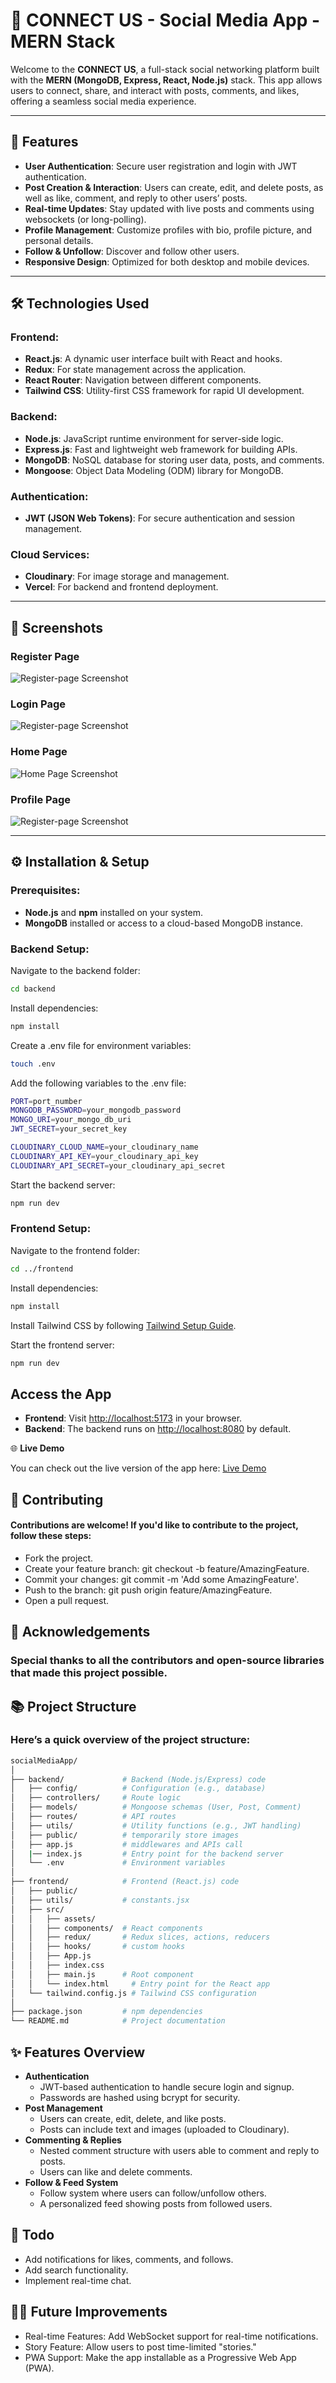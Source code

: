 # 📱 CONNECT US - Social Media App - MERN Stack

Welcome to the **CONNECT US**, a full-stack social networking platform built with the **MERN (MongoDB, Express, React, Node.js)** stack. This app allows users to connect, share, and interact with posts, comments, and likes, offering a seamless social media experience.

---

## 🚀 Features

- **User Authentication**: Secure user registration and login with JWT authentication.
- **Post Creation & Interaction**: Users can create, edit, and delete posts, as well as like, comment, and reply to other users’ posts.
- **Real-time Updates**: Stay updated with live posts and comments using websockets (or long-polling).
- **Profile Management**: Customize profiles with bio, profile picture, and personal details.
- **Follow & Unfollow**: Discover and follow other users.
- **Responsive Design**: Optimized for both desktop and mobile devices.

---

## 🛠️ Technologies Used

### Frontend:

- **React.js**: A dynamic user interface built with React and hooks.
- **Redux**: For state management across the application.
- **React Router**: Navigation between different components.
- **Tailwind CSS**: Utility-first CSS framework for rapid UI development.

### Backend:

- **Node.js**: JavaScript runtime environment for server-side logic.
- **Express.js**: Fast and lightweight web framework for building APIs.
- **MongoDB**: NoSQL database for storing user data, posts, and comments.
- **Mongoose**: Object Data Modeling (ODM) library for MongoDB.

### Authentication:

- **JWT (JSON Web Tokens)**: For secure authentication and session management.

### Cloud Services:

- **Cloudinary**: For image storage and management.
- **Vercel**: For backend and frontend deployment.

---

## 📸 Screenshots

### Register Page

![Register-page Screenshot](./frontend/public/RegisterPage.png)

### Login Page

![Register-page Screenshot](./frontend/public/LoginPage.png)

### Home Page

![Home Page Screenshot](./frontend/public/Homepage.png)

### Profile Page

![Register-page Screenshot](./frontend/public/ProfilePage.png)

---

## ⚙️ Installation & Setup

### Prerequisites:

- **Node.js** and **npm** installed on your system.
- **MongoDB** installed or access to a cloud-based MongoDB instance.

### Backend Setup:

Navigate to the backend folder:

```bash
cd backend
```

Install dependencies:

```bash
npm install
```

Create a .env file for environment variables:

```bash
touch .env
```

Add the following variables to the .env file:

```bash
PORT=port_number
MONGODB_PASSWORD=your_mongodb_password
MONGO_URI=your_mongo_db_uri
JWT_SECRET=your_secret_key

CLOUDINARY_CLOUD_NAME=your_cloudinary_name
CLOUDINARY_API_KEY=your_cloudinary_api_key
CLOUDINARY_API_SECRET=your_cloudinary_api_secret
```

Start the backend server:

```bash
npm run dev
```

### Frontend Setup:

Navigate to the frontend folder:

```bash
cd ../frontend
```

Install dependencies:

```bash
npm install
```

Install Tailwind CSS by following [Tailwind Setup Guide](https://tailwindcss.com/docs/guides/vite).

Start the frontend server:

```bash
npm run dev
```

## Access the App

- **Frontend**: Visit [http://localhost:5173](http://localhost:5173) in your browser.
- **Backend**: The backend runs on [http://localhost:8080](http://localhost:8080) by default.

🌐 **Live Demo**

You can check out the live version of the app here: [Live Demo](URL_OF_LIVE_DEMO) <!-- Add deployed url -->

## 🤝 Contributing

#### Contributions are welcome! If you'd like to contribute to the project, follow these steps:

- Fork the project.
- Create your feature branch: git checkout -b feature/AmazingFeature.
- Commit your changes: git commit -m 'Add some AmazingFeature'.
- Push to the branch: git push origin feature/AmazingFeature.
- Open a pull request.

## 🙌 Acknowledgements

### Special thanks to all the contributors and open-source libraries that made this project possible.

## 📚 Project Structure

### Here’s a quick overview of the project structure:

```bash
socialMediaApp/
│
├── backend/             # Backend (Node.js/Express) code
│   ├── config/          # Configuration (e.g., database)
│   ├── controllers/     # Route logic
│   ├── models/          # Mongoose schemas (User, Post, Comment)
│   ├── routes/          # API routes
│   ├── utils/           # Utility functions (e.g., JWT handling)
│   ├── public/          # temporarily store images
│   ├── app.js           # middlewares and APIs call
│   |── index.js         # Entry point for the backend server
│   └── .env             # Environment variables
│
├── frontend/            # Frontend (React.js) code
│   ├── public/
│   ├── utils/           # constants.jsx
│   ├── src/
│   │   ├── assets/
│   │   ├── components/  # React components
│   │   ├── redux/       # Redux slices, actions, reducers
│   │   ├── hooks/       # custom hooks
│   │   ├── App.js
│   │   ├── index.css
│   │   ├── main.js      # Root component
│   │   └── index.html     # Entry point for the React app
│   └── tailwind.config.js # Tailwind CSS configuration
│
├── package.json         # npm dependencies
└── README.md            # Project documentation

```

## ✨ Features Overview

- **Authentication**
  - JWT-based authentication to handle secure login and signup.
  - Passwords are hashed using bcrypt for security.
- **Post Management**
  - Users can create, edit, delete, and like posts.
  - Posts can include text and images (uploaded to Cloudinary).
- **Commenting & Replies**
  - Nested comment structure with users able to comment and reply to posts.
  - Users can like and delete comments.
- **Follow & Feed System**
  - Follow system where users can follow/unfollow others.
  - A personalized feed showing posts from followed users.

## 📝 Todo

- Add notifications for likes, comments, and follows.
- Add search functionality.
- Implement real-time chat.

## 🧑‍💻 Future Improvements

- Real-time Features: Add WebSocket support for real-time notifications.
- Story Feature: Allow users to post time-limited "stories."
- PWA Support: Make the app installable as a Progressive Web App (PWA).
